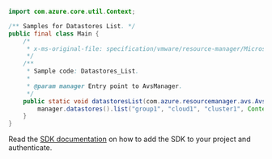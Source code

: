 ```java
import com.azure.core.util.Context;

/** Samples for Datastores List. */
public final class Main {
    /*
     * x-ms-original-file: specification/vmware/resource-manager/Microsoft.AVS/stable/2021-12-01/examples/Datastores_List.json
     */
    /**
     * Sample code: Datastores_List.
     *
     * @param manager Entry point to AvsManager.
     */
    public static void datastoresList(com.azure.resourcemanager.avs.AvsManager manager) {
        manager.datastores().list("group1", "cloud1", "cluster1", Context.NONE);
    }
}
```

Read the [SDK documentation](https://github.com/Azure/azure-sdk-for-java/blob/azure-resourcemanager-avs_1.0.0-beta.3/sdk/avs/azure-resourcemanager-avs/README.md) on how to add the SDK to your project and authenticate.
